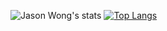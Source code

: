 
![Jason Wong's stats](https://github-readme-stats.vercel.app/api?username=JS0Nwong&count_private=true&show_icons=true&theme=tokyonight) [![Top Langs](https://github-readme-stats.vercel.app/api/top-langs/?username=JS0Nwong&layout=compact&show_icons=true&theme=tokyonight)](https://github.com/anuraghazra/github-readme-stats)
